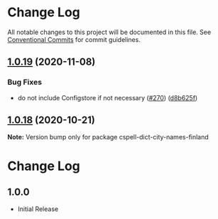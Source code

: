 # Change Log

All notable changes to this project will be documented in this file.
See [Conventional Commits](https://conventionalcommits.org) for commit guidelines.

## [1.0.19](https://github.com/streetsidesoftware/cspell-dicts/compare/cspell-dict-city-names-finland@1.0.18...cspell-dict-city-names-finland@1.0.19) (2020-11-08)

### Bug Fixes

- do not include Configstore if not necessary ([#270](https://github.com/streetsidesoftware/cspell-dicts/issues/270)) ([d8b625f](https://github.com/streetsidesoftware/cspell-dicts/commit/d8b625f2f42d5cc6c4a9390216ac1e5037886e44))

## [1.0.18](https://github.com/streetsidesoftware/cspell-dicts/compare/cspell-dict-city-names-finland@1.0.17...cspell-dict-city-names-finland@1.0.18) (2020-10-21)

**Note:** Version bump only for package cspell-dict-city-names-finland

# Change Log

## 1.0.0

- Initial Release
